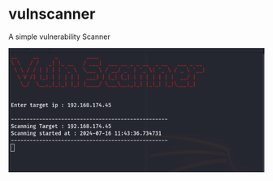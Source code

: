 # vulnscanner
A simple vulnerability Scanner

![alt text](https://github.com/prashik287/vulnscanner/blob/main/Screenshot%20from%202024-07-16%2011-45-06.png)
